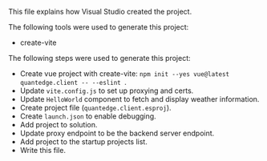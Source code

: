 This file explains how Visual Studio created the project.

The following tools were used to generate this project:
- create-vite

The following steps were used to generate this project:
- Create vue project with create-vite: `npm init --yes vue@latest quantedge.client -- --eslint `.
- Update `vite.config.js` to set up proxying and certs.
- Update `HelloWorld` component to fetch and display weather information.
- Create project file (`quantedge.client.esproj`).
- Create `launch.json` to enable debugging.
- Add project to solution.
- Update proxy endpoint to be the backend server endpoint.
- Add project to the startup projects list.
- Write this file.
